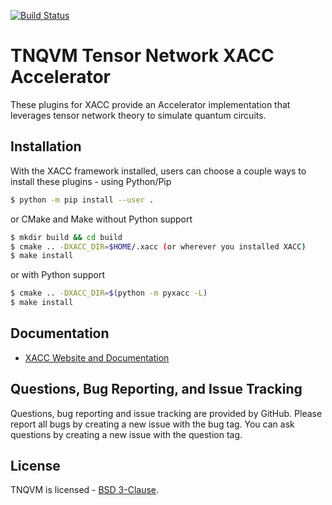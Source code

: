 [![Build Status](http://ci.eclipse.org/xacc/buildStatus/icon?job=tnqvm-ci)](http://ci.eclipse.org/xacc/job/tnqvm-ci/)

# TNQVM Tensor Network XACC Accelerator
These plugins for XACC provide an Accelerator implementation that leverages tensor network theory to simulate quantum circuits.

Installation
------------
With the XACC framework installed, users can choose a couple ways to install these plugins - using Python/Pip
```bash
$ python -m pip install --user .
```
or CMake and Make without Python support
```bash
$ mkdir build && cd build
$ cmake .. -DXACC_DIR=$HOME/.xacc (or wherever you installed XACC)
$ make install 
```
or with Python support
```bash
$ cmake .. -DXACC_DIR=$(python -m pyxacc -L)
$ make install
```

Documentation
-------------

* [XACC Website and Documentation ](https://xacc.readthedocs.io)

Questions, Bug Reporting, and Issue Tracking
--------------------------------------------

Questions, bug reporting and issue tracking are provided by GitHub. Please
report all bugs by creating a new issue with the bug tag. You can ask
questions by creating a new issue with the question tag.

License
-------

TNQVM is licensed - [BSD 3-Clause](LICENSE).
